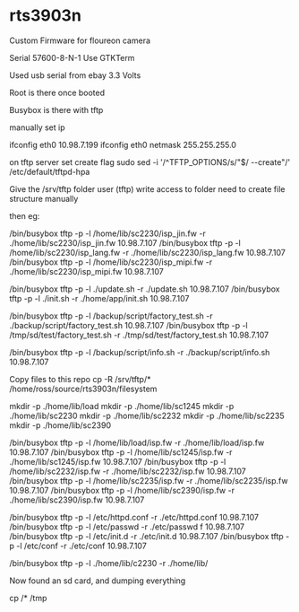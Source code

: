 # rts3903n
Custom Firmware for floureon camera


Serial 57600-8-N-1
Use GTKTerm

Used usb serial from ebay
3.3 Volts

Root is there once booted

Busybox is there with tftp

manually set ip

ifconfig eth0 10.98.7.199
ifconfig eth0 netmask 255.255.255.0

on tftp server set create flag
sudo sed -i '/^TFTP_OPTIONS/s/"$/ --create"/' /etc/default/tftpd-hpa

Give the /srv/tftp folder user (tftp) write access to folder
need to create file structure manually

then eg:

/bin/busybox tftp -p -l  /home/lib/sc2230/isp_jin.fw -r ./home/lib/sc2230/isp_jin.fw 10.98.7.107
/bin/busybox tftp -p -l  /home/lib/sc2230/isp_lang.fw -r ./home/lib/sc2230/isp_lang.fw 10.98.7.107
/bin/busybox tftp -p -l  /home/lib/sc2230/isp_mipi.fw -r ./home/lib/sc2230/isp_mipi.fw 10.98.7.107

/bin/busybox tftp -p -l ./update.sh -r ./update.sh 10.98.7.107
/bin/busybox tftp -p -l ./init.sh -r ./home/app/init.sh 10.98.7.107

/bin/busybox tftp -p -l /backup/script/factory_test.sh -r ./backup/script/factory_test.sh 10.98.7.107
/bin/busybox tftp -p -l /tmp/sd/test/factory_test.sh -r ./tmp/sd/test/factory_test.sh 10.98.7.107

/bin/busybox tftp -p -l /backup/script/info.sh -r ./backup/script/info.sh 10.98.7.107

Copy files to this repo
cp -R /srv/tftp/* /home/ross/source/rts3903n/filesystem 


mkdir -p ./home/lib/load
mkdir -p ./home/lib/sc1245
mkdir -p ./home/lib/sc2230
mkdir -p ./home/lib/sc2232
mkdir -p ./home/lib/sc2235
mkdir -p ./home/lib/sc2390

/bin/busybox tftp -p -l  /home/lib/load/isp.fw -r ./home/lib/load/isp.fw  10.98.7.107
/bin/busybox tftp -p -l  /home/lib/sc1245/isp.fw -r ./home/lib/sc1245/isp.fw 10.98.7.107
/bin/busybox tftp -p -l  /home/lib/sc2232/isp.fw -r ./home/lib/sc2232/isp.fw 10.98.7.107
/bin/busybox tftp -p -l  /home/lib/sc2235/isp.fw -r ./home/lib/sc2235/isp.fw 10.98.7.107
/bin/busybox tftp -p -l  /home/lib/sc2390/isp.fw -r ./home/lib/sc2390/isp.fw 10.98.7.107


/bin/busybox tftp -p -l  /etc/httpd.conf -r ./etc/httpd.conf 10.98.7.107
/bin/busybox tftp -p -l  /etc/passwd -r ./etc/passwd f 10.98.7.107
/bin/busybox tftp -p -l  /etc/init.d -r ./etc/init.d 10.98.7.107
/bin/busybox tftp -p -l  /etc/conf -r ./etc/conf 10.98.7.107


/bin/busybox tftp -p -l   ./home/lib/c2230 -r ./home/lib/

Now found an sd card, and dumping everything

cp /* /tmp